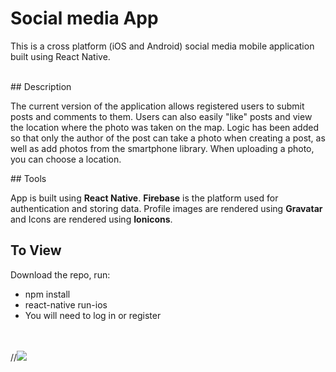 <h1> Social media App</h1>
<p>This is a cross platform (iOS and Android) social media mobile application built using React Native.</p>
<br>
## Description
<p>The current version of the application allows registered users to submit posts and comments to them. Users can also easily "like" posts and view the location where the photo was taken on the map. Logic has been added so that only the author of the post can take a photo when creating a post, as well as add photos from the smartphone library. When uploading a photo, you can choose a location.  </p>
## Tools
<p> App is built using <b>React Native</b>. <b>Firebase</b> is the platform used for authentication and storing data. Profile images are rendered using <b>Gravatar</b> and Icons are rendered using <b>Ionicons</b>.</p>

## To View 

<p> Download the repo, run: </p>

<ul>
<li>npm install</li>
<li>react-native run-ios</li>
<li> You will need to log in or register </li>
</ul>

<br>
<br>
//<img src="assets/screenshots/connectionsscreenshots.png">

